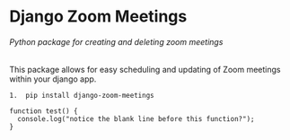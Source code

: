 # Django Zoom Meetings


###### Python package for creating and deleting zoom meetings
This package allows for easy scheduling and updating of Zoom meetings within your django app.


```
1.  pip install django-zoom-meetings
```

```
function test() {
  console.log("notice the blank line before this function?");
}
```

